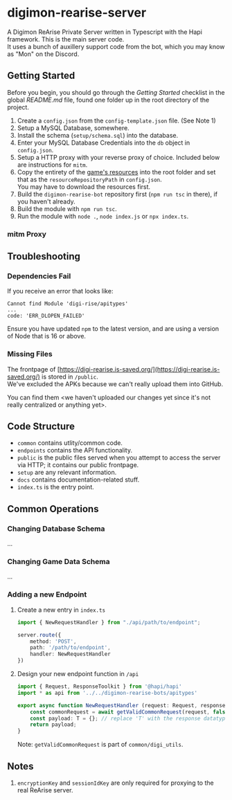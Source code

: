 # digimon-rearise-server

A Digimon ReArise Private Server written in Typescript with the Hapi framework. This is the main server code.  
It uses a bunch of auxillery support code from the bot, which you may know as "Mon" on the Discord.

## Getting Started

Before you begin, you should go through the *Getting Started* checklist in the global *README.md* file, found one folder up in the root
directory of the project.

1. Create a `config.json` from the `config-template.json` file. (See Note 1)
2. Setup a MySQL Database, somewhere.
3. Install the schema (`setup/schema.sql`) into the database.
4. Enter your MySQL Database Credentials into the `db` object in `config.json`.
5. Setup a HTTP proxy with your reverse proxy of choice. Included below are instructions for `mitm`.
6. Copy the entirety of the [game's resources](https://github.com/astiob/digimon-rearise-resources-raw) into the root folder and set that as the `resourceRepositoryPath` in `config.json`.  
   You may have to download the resources first.
7. Build the `digimon-rearise-bot` repository first (`npm run tsc` in there), if you haven't already.
8. Build the module with `npm run tsc`.
9. Run the module with `node .`, `node index.js` or `npx index.ts`.

### mitm Proxy

## Troubleshooting

### Dependencies Fail

If you receive an error that looks like:

```
Cannot find Module 'digi-rise/apitypes'
...
code: 'ERR_DLOPEN_FAILED'
```

Ensure you have updated `npm` to the latest version, and are using a version of Node that is 16 or above.

### Missing Files

The frontpage of [https://digi-rearise.is-saved.org/](https://digi-rearise.is-saved.org/) is stored in `/public`.  
We've excluded the APKs because we can't really upload them into GitHub.

You can find them <we haven't uploaded our changes yet since it's not really centralized or anything yet>.

## Code Structure

  * `common` contains utlity/common code.
  * `endpoints` contains the API functionality.
  * `public` is the public files served when you attempt to access the server via HTTP; it contains our public frontpage.
  * `setup` are any relevant information.
  * `docs` contains documentation-related stuff.
  * `index.ts` is the entry point.

## Common Operations

### Changing Database Schema

...

### Changing Game Data Schema

...

### Adding a new Endpoint

1. Create a new entry in `index.ts`
   ```typescript
   import { NewRequestHandler } from "./api/path/to/endpoint";
   
   server.route({
       method: 'POST',
       path: '/path/to/endpoint',
       handler: NewRequestHandler
   })
   ```
2. Design your new endpoint function in `/api`
   ```typescript
   import { Request, ResponseToolkit } from '@hapi/hapi'
   import * as api from '../../digimon-rearise-bots/apitypes'
   
   export async function NewRequestHandler (request: Request, responseHelper: ResponseToolkit): Promise<T> {
       const commonRequest = await getValidCommonRequest(request, false)
       const payload: T = {}; // replace 'T' with the response datatype.
       return payload;
   }
   ```
   Note: `getValidCommonRequest` is part of `common/digi_utils`.

## Notes

1. `encryptionKey` and `sessionIdKey` are only required for proxying to the real ReArise server.